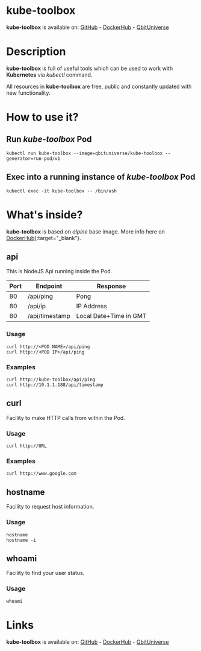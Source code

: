 # kube-toolbox

**kube-toolbox** is available on: <a href="https://github.com/qbituniverse/kube-toolbox" target="_blank">GitHub</a> - <a href="https://hub.docker.com/repository/docker/qbituniverse/kube-toolbox" target="_blank">DockerHub</a> - <a href="https://qbituniverse.com" target="_blank">QbitUniverse</a>

# Description

**kube-toolbox** is full of useful tools which can be used to work with **Kubernetes** via *kubectl* command.

All resources in **kube-toolbox** are free, public and constantly updated with new functionality.

# How to use it?

## Run *kube-toolbox* Pod
```
kubectl run kube-toolbox --image=qbituniverse/kube-toolbox --generator=run-pod/v1
```

## Exec into a running instance of *kube-toolbox* Pod
```
kubectl exec -it kube-toolbox -- /bin/ash
```

# What's inside?

**kube-toolbox** is based on *alpine* base image. More info here on [DockerHub](https://hub.docker.com/_/alpine){:target="_blank"}.

## api

This is NodeJS Api running inside the Pod.

|Port|Endpoint|Response|
|---|---|---
|80|/api/ping|Pong|
|80|/api/ip|IP Address|
|80|/api/timestamp|Local Date+Time in GMT|

### Usage
```
curl http://<POD NAME>/api/ping
curl http://<POD IP>/api/ping
```

### Examples
```
curl http://kube-toolbox/api/ping
curl http://10.1.1.188/api/timestamp
```

## curl
Facility to make HTTP calls from within the Pod.

### Usage
```
curl http://URL
```

### Examples
```
curl http://www.google.com
```

## hostname
Facility to request host information.

### Usage
```
hostname
hostname -i
```

## whoami
Facility to find your user status.

### Usage
```
whoami
```

# Links
**kube-toolbox** is available on: <a href="https://github.com/qbituniverse/kube-toolbox" target="_blank">GitHub</a> - <a href="https://hub.docker.com/repository/docker/qbituniverse/kube-toolbox" target="_blank">DockerHub</a> - <a href="https://qbituniverse.com" target="_blank">QbitUniverse</a>
